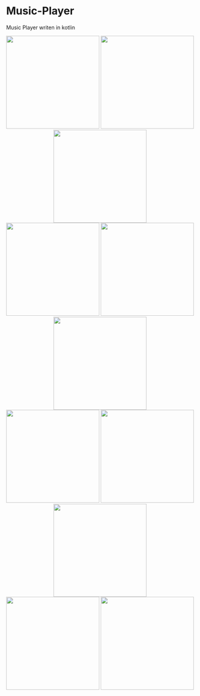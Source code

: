 # Music-Player
Music Player writen in kotlin

<div align="center">
<img src="https://user-images.githubusercontent.com/88194537/179537266-048d4262-96e3-441e-9487-dd156111126d.jpg" width="250"/>
<img src="https://user-images.githubusercontent.com/88194537/179537308-35264cd2-d74b-4e9e-a68e-d5f5e7ca2262.jpg" width="250"/>
<img src="https://user-images.githubusercontent.com/88194537/179537390-41f4cd3e-ae12-4784-9a58-766550079464.jpg" width="250"/>
</div>

<div align="center">
<img src="https://user-images.githubusercontent.com/88194537/179537438-32e8c092-d087-4362-bb2d-66dcb19c90c5.jpg" width="250"/>
<img src="https://user-images.githubusercontent.com/88194537/179537462-11ee8a00-7e41-431c-8c9c-af1691d7b2ad.jpg" width="250"/>
<img src="https://user-images.githubusercontent.com/88194537/179537479-ed1e6261-c347-45b9-b627-6dcb91b2683c.jpg" width="250"/>
</div>

<div align="center">
<img src="https://user-images.githubusercontent.com/88194537/179537509-78fde66a-5df1-4f84-b6f6-d3c698cc462c.jpg" width="250"/>
<img src="https://user-images.githubusercontent.com/88194537/179537554-04b6eaea-351f-47fa-96c8-aad72312e164.jpg" width="250"/>
<img src="https://user-images.githubusercontent.com/88194537/179537576-8f9d08da-29d1-4f0d-8bfe-ac38763b7605.jpg" width="250"/>
</div>

<div align="center">
<img src="https://user-images.githubusercontent.com/88194537/179537597-fad1bc6a-ad43-4040-befb-d9d15f34ff50.jpg" width="250"/>
<img src="https://user-images.githubusercontent.com/88194537/179537638-1cd26aa4-b360-4b06-93fe-d495b1a0de64.jpg" width="250"/>
</div>
